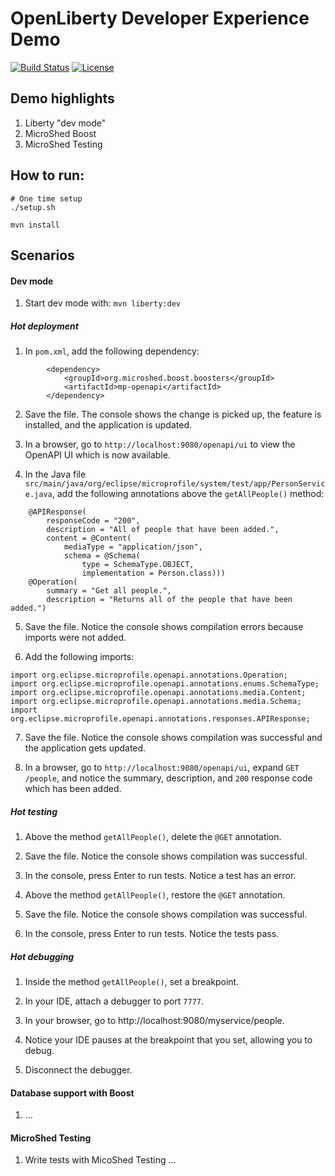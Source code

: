 # OpenLiberty Developer Experience Demo

[![Build Status](https://travis-ci.org/OpenLiberty/demo-devex.svg?branch=master)](https://travis-ci.org/OpenLiberty/demo-devex)
[![License](https://img.shields.io/badge/License-ASL%202.0-green.svg)](https://opensource.org/licenses/Apache-2.0)

## Demo highlights

1. Liberty "dev mode"
1. MicroShed Boost
1. MicroShed Testing

## How to run:

```
# One time setup
./setup.sh

mvn install
```

## Scenarios

#### Dev mode

1. Start dev mode with:
`mvn liberty:dev`

##### Hot deployment

1. In `pom.xml`, add the following dependency:
```
		<dependency>
			<groupId>org.microshed.boost.boosters</groupId>
			<artifactId>mp-openapi</artifactId>
		</dependency>
```

2. Save the file. The console shows the change is picked up, the feature is installed, and the application is updated.

3. In a browser, go to `http://localhost:9080/openapi/ui` to view the OpenAPI UI which is now available.

4. In the Java file `src/main/java/org/eclipse/microprofile/system/test/app/PersonService.java`, add the following annotations above the `getAllPeople()` method:
```
    @APIResponse(
        responseCode = "200",
        description = "All of people that have been added.",
        content = @Content(
            mediaType = "application/json",
            schema = @Schema(
                type = SchemaType.OBJECT,
                implementation = Person.class)))
    @Operation(
        summary = "Get all people.",
        description = "Returns all of the people that have been added.")
```

5. Save the file.  Notice the console shows compilation errors because imports were not added.

6. Add the following imports:
```
import org.eclipse.microprofile.openapi.annotations.Operation;
import org.eclipse.microprofile.openapi.annotations.enums.SchemaType;
import org.eclipse.microprofile.openapi.annotations.media.Content;
import org.eclipse.microprofile.openapi.annotations.media.Schema;
import org.eclipse.microprofile.openapi.annotations.responses.APIResponse;
```

7. Save the file. Notice the console shows compilation was successful and the application gets updated.

8. In a browser, go to `http://localhost:9080/openapi/ui`, expand `GET` `/people`, and notice the summary, description, and `200` response code which has been added.

##### Hot testing

1. Above the method `getAllPeople()`, delete the `@GET` annotation.  

2. Save the file. Notice the console shows compilation was successful.

3. In the console, press Enter to run tests.  Notice a test has an error.

4. Above the method `getAllPeople()`, restore the `@GET` annotation.

5. Save the file. Notice the console shows compilation was successful.

6. In the console, press Enter to run tests.  Notice the tests pass.

##### Hot debugging

1. Inside the method `getAllPeople()`, set a breakpoint.

2. In your IDE, attach a debugger to port `7777`.

3. In your browser, go to http://localhost:9080/myservice/people.

4. Notice your IDE pauses at the breakpoint that you set, allowing you to debug.

5. Disconnect the debugger.

#### Database support with Boost

1. ...

#### MicroShed Testing

1. Write tests with MicoShed Testing ...
